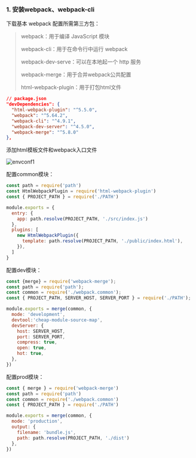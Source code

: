 ### 1. 安装webpack、webpack-cli

下载基本 webpack 配置所需第三方包：

> webpack：用于编译 JavaScript 模块
>
> webpack-cli：用于在命令行中运行 webpack
>
> webpack-dev-serve：可以在本地起一个 http 服务
>
> webpack-merge：用于合并webpack公共配置
>
> html-webpack-plugin：用于打包html文件

```json
// package.json
"devDependencies": {
  "html-webpack-plugin": "^5.5.0",
  "webpack": "^5.64.2",
  "webpack-cli": "^4.9.1",
  "webpack-dev-server": "^4.5.0",
  "webpack-merge": "^5.8.0"
},
```



添加html模板文件和webpack入口文件

![envconf1](D:\garfield\study\junior\Tecent-Front-End\3\Tencent-Front-End-G1\docs\assets\envconf1.png)

配置common模块：

```js
const path = require('path')
const HtmlWebpackPlugin = require('html-webpack-plugin')
const { PROJECT_PATH } = require('./PATH')

module.exports = {
  entry: {
    app: path.resolve(PROJECT_PATH, './src/index.js')
  },
  plugins: [
  	new HtmlWebpackPlugin({
      template: path.resolve(PROJECT_PATH, './public/index.html'),
    }),
  ]
}
```

配置dev模块：

```js
const {merge} = require('webpack-merge');
const path = require('path');
const common = require('./webpack.common');
const { PROJECT_PATH, SERVER_HOST, SERVER_PORT } = require('./PATH');

module.exports = merge(common, {
  mode: 'development',
  devtool:'cheap-module-source-map',
  devServer: {
    host: SERVER_HOST,
    port: SERVER_PORT,
    compress: true,               
    open: true,                   
    hot: true,         
  },
})
```

配置prod模块：

```js
const { merge } = require('webpack-merge')
const path = require('path')
const common = require('./webpack.common')
const { PROJECT_PATH } = require('./PATH')

module.exports = merge(common, {
  mode: 'production',
  output: {
    filename: 'bundle.js',
    path: path.resolve(PROJECT_PATH, './dist')
  },
})
```

